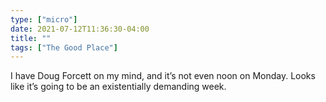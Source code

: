 ```yaml
---
type: ["micro"]
date: 2021-07-12T11:36:30-04:00
title: ""
tags: ["The Good Place"]
---
```

I have Doug Forcett on my mind, and it’s not even noon on Monday. Looks like it’s going to be an existentially demanding week.

